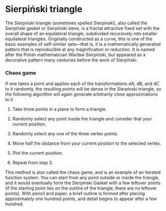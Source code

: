 # Sierpiński triangle
The Sierpiński triangle (sometimes spelled Sierpinski), 
also called the Sierpiński gasket or Sierpiński sieve, 
is a fractal attractive fixed set with the overall shape of an equilateral triangle, 
subdivided recursively into smaller equilateral triangles. Originally constructed as a curve, 
this is one of the basic examples of self-similar sets—that is, it is a mathematically generated pattern that is reproducible at any magnification or reduction. 
It is named after the Polish mathematician Wacław Sierpiński, 
but appeared as a decorative pattern many centuries before the work of Sierpiński.

### Chaos game
If one takes a point and applies each of the transformations dA, dB, and dC to it randomly, the resulting points will be dense in the Sierpinski triangle, so the following algorithm will again generate arbitrarily close approximations to it

1.    Take three points in a plane to form a triangle.

2.    Randomly select any point inside the triangle and consider that your current position.

3.    Randomly select any one of the three vertex points.

4.    Move half the distance from your current position to the selected vertex.

5.    Plot the current position.

6.    Repeat from step 3.


This method is also called the chaos game, and is an example of an iterated function system. You can start from any point outside or inside the triangle, and it would eventually form the Sierpinski Gasket with a few leftover points (if the starting point lies on the outline of the triangle, there are no leftover points). With pencil and paper, a brief outline is formed after placing approximately one hundred points, and detail begins to appear after a few hundred. 
